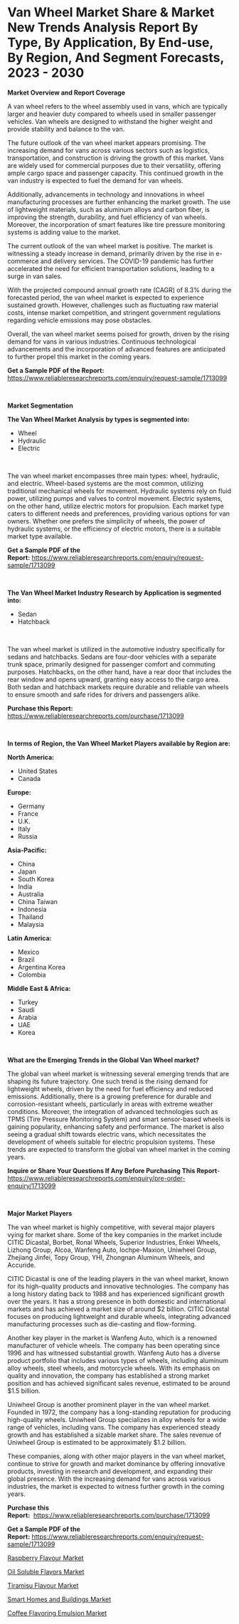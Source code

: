 <p><h1>Van Wheel Market Share & Market New Trends Analysis Report By Type, By Application, By End-use, By Region, And Segment Forecasts, 2023 - 2030</h1></p><p><strong>Market Overview and Report Coverage</strong></p>
<p><p>A van wheel refers to the wheel assembly used in vans, which are typically larger and heavier duty compared to wheels used in smaller passenger vehicles. Van wheels are designed to withstand the higher weight and provide stability and balance to the van.</p><p>The future outlook of the van wheel market appears promising. The increasing demand for vans across various sectors such as logistics, transportation, and construction is driving the growth of this market. Vans are widely used for commercial purposes due to their versatility, offering ample cargo space and passenger capacity. This continued growth in the van industry is expected to fuel the demand for van wheels.</p><p>Additionally, advancements in technology and innovations in wheel manufacturing processes are further enhancing the market growth. The use of lightweight materials, such as aluminum alloys and carbon fiber, is improving the strength, durability, and fuel efficiency of van wheels. Moreover, the incorporation of smart features like tire pressure monitoring systems is adding value to the market.</p><p>The current outlook of the van wheel market is positive. The market is witnessing a steady increase in demand, primarily driven by the rise in e-commerce and delivery services. The COVID-19 pandemic has further accelerated the need for efficient transportation solutions, leading to a surge in van sales.</p><p>With the projected compound annual growth rate (CAGR) of 8.3% during the forecasted period, the van wheel market is expected to experience sustained growth. However, challenges such as fluctuating raw material costs, intense market competition, and stringent government regulations regarding vehicle emissions may pose obstacles.</p><p>Overall, the van wheel market seems poised for growth, driven by the rising demand for vans in various industries. Continuous technological advancements and the incorporation of advanced features are anticipated to further propel this market in the coming years.</p></p>
<p><strong>Get a Sample PDF of the Report:</strong> <a href="https://www.reliableresearchreports.com/enquiry/request-sample/1713099">https://www.reliableresearchreports.com/enquiry/request-sample/1713099</a></p>
<p>&nbsp;</p>
<p><strong>Market Segmentation</strong></p>
<p><strong>The Van Wheel Market Analysis by types is segmented into:</strong></p>
<p><ul><li>Wheel</li><li>Hydraulic</li><li>Electric</li></ul></p>
<p>&nbsp;</p>
<p><p>The van wheel market encompasses three main types: wheel, hydraulic, and electric. Wheel-based systems are the most common, utilizing traditional mechanical wheels for movement. Hydraulic systems rely on fluid power, utilizing pumps and valves to control movement. Electric systems, on the other hand, utilize electric motors for propulsion. Each market type caters to different needs and preferences, providing various options for van owners. Whether one prefers the simplicity of wheels, the power of hydraulic systems, or the efficiency of electric motors, there is a suitable market type available.</p></p>
<p><strong>Get a Sample PDF of the Report:</strong>&nbsp;<a href="https://www.reliableresearchreports.com/enquiry/request-sample/1713099">https://www.reliableresearchreports.com/enquiry/request-sample/1713099</a></p>
<p>&nbsp;</p>
<p><strong>The Van Wheel Market Industry Research by Application is segmented into:</strong></p>
<p><ul><li>Sedan</li><li>Hatchback</li></ul></p>
<p>&nbsp;</p>
<p><p>The van wheel market is utilized in the automotive industry specifically for sedans and hatchbacks. Sedans are four-door vehicles with a separate trunk space, primarily designed for passenger comfort and commuting purposes. Hatchbacks, on the other hand, have a rear door that includes the rear window and opens upward, granting easy access to the cargo area. Both sedan and hatchback markets require durable and reliable van wheels to ensure smooth and safe rides for drivers and passengers alike.</p></p>
<p><strong>Purchase this Report:</strong>&nbsp; <a href="https://www.reliableresearchreports.com/purchase/1713099">https://www.reliableresearchreports.com/purchase/1713099</a></p>
<p>&nbsp;</p>
<p><strong>In terms of Region, the Van Wheel Market Players available by Region are:</strong></p>
<p>
    <p> <strong> North America: </strong>
        <ul>
            <li>United States</li>
            <li>Canada</li>
        </ul>
        </p> 
    <p> <strong> Europe: </strong>
        <ul>
            <li>Germany</li>
            <li>France</li>
            <li>U.K.</li>
            <li>Italy</li>
            <li>Russia</li>
        </ul>
        </p> 
    <p> <strong> Asia-Pacific: </strong>
        <ul>
            <li>China</li>
            <li>Japan</li>
            <li>South Korea</li>
            <li>India</li>
            <li>Australia</li>
            <li>China Taiwan</li>
            <li>Indonesia</li>
            <li>Thailand</li>
            <li>Malaysia</li>
        </ul>
        </p> 
    <p> <strong> Latin America: </strong>
        <ul>
            <li>Mexico</li>
            <li>Brazil</li>
            <li>Argentina Korea</li>
            <li>Colombia</li>
        </ul>
        </p> 
    <p> <strong> Middle East & Africa: </strong>
        <ul>
            <li>Turkey</li>
            <li>Saudi</li>
            <li>Arabia</li>
            <li>UAE</li>
            <li>Korea</li>
        </ul>
    </p>
    </p>
<p>&nbsp;</p>
<p><strong>What are the Emerging Trends in the Global Van Wheel market?</strong></p>
<p><p>The global van wheel market is witnessing several emerging trends that are shaping its future trajectory. One such trend is the rising demand for lightweight wheels, driven by the need for fuel efficiency and reduced emissions. Additionally, there is a growing preference for durable and corrosion-resistant wheels, particularly in areas with extreme weather conditions. Moreover, the integration of advanced technologies such as TPMS (Tire Pressure Monitoring System) and smart sensor-based wheels is gaining popularity, enhancing safety and performance. The market is also seeing a gradual shift towards electric vans, which necessitates the development of wheels suitable for electric propulsion systems. These trends are expected to transform the global van wheel market in the coming years.</p></p>
<p><strong>Inquire or Share Your Questions If Any Before Purchasing This Report</strong>- <a href="https://www.reliableresearchreports.com/enquiry/pre-order-enquiry/1713099">https://www.reliableresearchreports.com/enquiry/pre-order-enquiry/1713099</a></p>
<p>&nbsp;</p>
<p><strong>Major Market Players</strong></p>
<p><p>The van wheel market is highly competitive, with several major players vying for market share. Some of the key companies in the market include CITIC Dicastal, Borbet, Ronal Wheels, Superior Industries, Enkei Wheels, Lizhong Group, Alcoa, Wanfeng Auto, Iochpe-Maxion, Uniwheel Group, Zhejiang Jinfei, Topy Group, YHI, Zhongnan Aluminum Wheels, and Accuride.</p><p>CITIC Dicastal is one of the leading players in the van wheel market, known for its high-quality products and innovative technologies. The company has a long history dating back to 1988 and has experienced significant growth over the years. It has a strong presence in both domestic and international markets and has achieved a market size of around $2 billion. CITIC Dicastal focuses on producing lightweight and durable wheels, integrating advanced manufacturing processes such as die-casting and flow-forming.</p><p>Another key player in the market is Wanfeng Auto, which is a renowned manufacturer of vehicle wheels. The company has been operating since 1996 and has witnessed substantial growth. Wanfeng Auto has a diverse product portfolio that includes various types of wheels, including aluminum alloy wheels, steel wheels, and motorcycle wheels. With its emphasis on quality and innovation, the company has established a strong market position and has achieved significant sales revenue, estimated to be around $1.5 billion.</p><p>Uniwheel Group is another prominent player in the van wheel market. Founded in 1972, the company has a long-standing reputation for producing high-quality wheels. Uniwheel Group specializes in alloy wheels for a wide range of vehicles, including vans. The company has experienced steady growth and has established a sizable market share. The sales revenue of Uniwheel Group is estimated to be approximately $1.2 billion.</p><p>These companies, along with other major players in the van wheel market, continue to strive for growth and market dominance by offering innovative products, investing in research and development, and expanding their global presence. With the increasing demand for vans across various industries, the market is expected to witness further growth in the coming years.</p></p>
<p><strong>Purchase this Report:</strong>&nbsp;&nbsp;<a href="https://www.reliableresearchreports.com/purchase/1713099">https://www.reliableresearchreports.com/purchase/1713099</a></p>
<p></p>
<p><strong>Get a Sample PDF of the Report:</strong>&nbsp;<a href="https://www.reliableresearchreports.com/enquiry/request-sample/1713099">https://www.reliableresearchreports.com/enquiry/request-sample/1713099</a></p>
<p><p><a href="https://medium.com/@damionrunte/raspberry-flavour-market-insight-market-trends-growth-forecasted-from-2023-to-2030-1453f454b17a">Raspberry Flavour Market</a></p><p><a href="https://medium.com/@lupeosinski/oil-soluble-flavors-market-research-report-its-history-and-forecast-2023-to-2030-e892ab5c70af">Oil Soluble Flavors Market</a></p><p><a href="https://medium.com/@geoanderson1978/tiramisu-flavour-market-size-reveals-the-best-marketing-channels-in-global-industry-1c1d2ff3dea9">Tiramisu Flavour Market</a></p><p><a href="https://github.com/RichRobinson5/Market-Research-Report-List-2/blob/main/smart-homes-and-buildings-market.md">Smart Homes and Buildings Market</a></p><p><a href="https://medium.com/@mariliehowe/coffee-flavoring-emulsion-market-comprehensive-assessment-by-type-application-and-geography-1124b9e48098">Coffee Flavoring Emulsion Market</a></p></p>